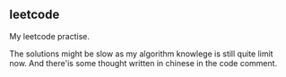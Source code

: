 ## leetcode

My leetcode practise. 

The solutions might be slow as my algorithm knowlege is still quite limit now.
And there'is some thought written in chinese in the code comment. 
